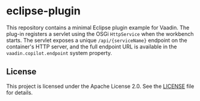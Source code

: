 # eclipse-plugin

This repository contains a minimal Eclipse plugin example for Vaadin.
The plug-in registers a servlet using the OSGi `HttpService` when the workbench starts. The servlet exposes a unique `/api/{serviceName}` endpoint on the container's HTTP server, and the full endpoint URL is available in the `vaadin.copilot.endpoint` system property.

## License

This project is licensed under the Apache License 2.0. See the [LICENSE](LICENSE) file for details.
